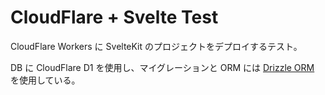 # CloudFlare + Svelte Test

CloudFlare Workers に SvelteKit のプロジェクトをデプロイするテスト。

DB に CloudFlare D1 を使用し、マイグレーションと ORM には [Drizzle ORM](https://orm.drizzle.team/) を使用している。
